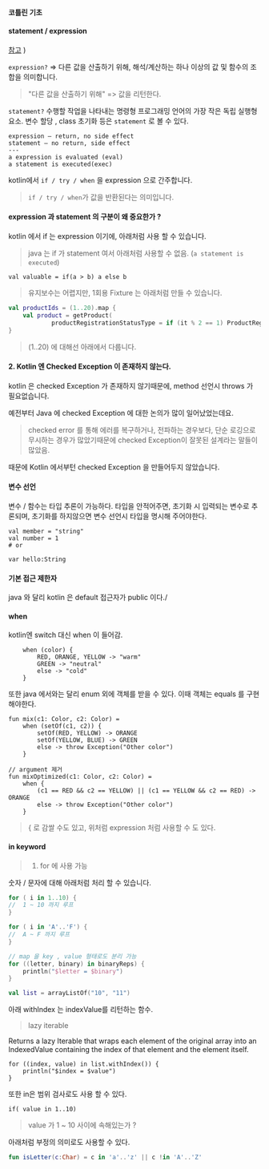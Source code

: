 #### 코틀린 기초 

#### statement / expression

[참고](
https://medium.com/kotlin-academy/kotlin-programmer-dictionary-statement-vs-expression-e6743ba1aaa0)
)

`expression?`
=> 다른 값을 산출하기 위해, 해석/계산하는 하나 이상의 값 및 함수의 조합을 의미합니다.

> "다른 값을 산출하기 위해" => 값을 리턴한다.

`statement?` 
수행할 작업을 나타내는 명령형 프로그래밍 언어의 가장 작은 독립 실행형 요소.
변수 할당 , class 초기화 등은 `statement` 로 볼 수 있다.

```
expression – return, no side effect
statement – no return, side effect
--- 
a expression is evaluated (eval)
a statement is executed(exec)
```

kotlin에서 `if / try / when` 을 expression 으로 간주합니다.

> `if / try / when`가 값을 반환된다는 의미입니다.


#### expression 과 statement 의 구분이 왜 중요한가 ? 

kotlin 에서 if 는 expression 이기에, 아래처럼 사용 할 수 있습니다.

> java 는 if 가 statement 여서 아래처럼 사용할 수 없음. (`a statement is executed`)

```$xslt
val valuable = if(a > b) a else b
``` 

> 유지보수는 어렵지만, 1회용 Fixture 는 아래처럼 만들 수 있습니다.

```kotlin
val productIds = (1..20).map {
    val product = getProduct(
            productRegistrationStatusType = if (it % 2 == 1) ProductRegistrationStatusType.WILL_MAPPING_REGISTRATION else ProductRegistrationStatusType.REGISTRATION)
}
```

> (1..20) 에 대해선 아래에서 다룹니다.

#### 2. Kotlin 엔 Checked Exception 이 존재하지 않는다.

kotlin 은 checked Exception 가 존재하지 않기때문에, method 선언시 throws 가 필요없습니다.

예전부터 Java 에 checked Exception 에 대한 논의가 많이 일어났었는데요.

> checked error 를 통해 에러를 복구하거나, 전파하는 경우보다, 단순 로깅으로 무시하는 경우가 많았기때문에 checked Exception이 잘못된 설계라는 말들이 많았음.

때문에 Kotlin 에서부턴 checked Exception 을 만들어두지 않았습니다.

#### 변수 선언 

변수 / 함수는 타입 추론이 가능하다.
타입을 안적어주면, 초기화 시 입력되는 변수로 추론되며, 초기화를 하지않으면 변수 선언시 타입을 명시해 주어야한다.

```
val member = "string"
val number = 1
# or 

var hello:String 
```

#### 기본 접근 제한자

java 와 달리 kotlin 은 default 접근자가 public 이다./

#### when 

kotlin엔 switch 대신 when 이 들어감.

```aidl
    when (color) {
        RED, ORANGE, YELLOW -> "warm"
        GREEN -> "neutral"
        else -> "cold"
    }
```

또한 java 에서와는 달리 enum 외에 객체를 받을 수 있다.
이때 객체는 equals 를 구현해야한다.

```aidl
fun mix(c1: Color, c2: Color) =
    when (setOf(c1, c2)) {
        setOf(RED, YELLOW) -> ORANGE
        setOf(YELLOW, BLUE) -> GREEN
        else -> throw Exception("Other color")
    }

// argument 제거 
fun mixOptimized(c1: Color, c2: Color) =
    when {
        (c1 == RED && c2 == YELLOW) || (c1 == YELLOW && c2 == RED) -> ORANGE
        else -> throw Exception("Other color")
    }
```


> { 로 감쌀 수도 있고, 위처럼 expression 처럼 사용할 수 도 있다.


#### in keyword 

> 1. for 에 사용 가능 

숫자 / 문자에 대해 아래처럼 처리 할 수 있습니다.

```kotlin
for ( i in 1..10) {
//  1 ~ 10 까지 루프  
}

for ( i in 'A'..'F') {
//  A ~ F 까지 루프  
}

// map 을 key , value 형태로도 분리 가능
for ((letter, binary) in binaryReps) {
    println("$letter = $binary")
}

val list = arrayListOf("10", "11")
```

아래 withIndex 는 indexValue를 리턴하는 함수.

> lazy iterable 

Returns a lazy Iterable that wraps each element of the original array into an IndexedValue containing the index of that element and the element itself.

```
for ((index, value) in list.withIndex()) {
    println("$index = $value")
}
```

또한 in은 범위 검사로도 사용 할 수 있다.
```
if( value in 1..10)
```

> value 가 1 ~ 10 사이에 속해있는가 ? 

아래처럼 부정의 의미로도 사용할 수 있다.

```kotlin
fun isLetter(c:Char) = c in 'a'..'z' || c !in 'A'..'Z'
```


